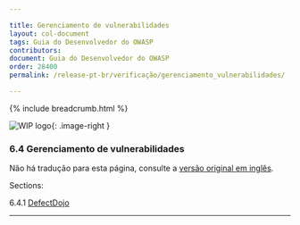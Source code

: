 ```yaml
---

title: Gerenciamento de vulnerabilidades
layout: col-document
tags: Guia do Desenvolvedor do OWASP
contributors:
document: Guia do Desenvolvedor do OWASP
order: 28400
permalink: /release-pt-br/verificação/gerenciamento_vulnerabilidades/

---
```


{% include breadcrumb.html %}

<style type="text/css">
.image-right {
  height: 180px;
  display: block;
  margin-left: auto;
  margin-right: auto;
  float: right;
}
</style>

![WIP logo](../../../assets/images/dg_wip.png "Trabalho em andamento"){: .image-right }

### 6.4 Gerenciamento de vulnerabilidades

Não há tradução para esta página, consulte a [versão original em inglês][release0840].

Sections:

6.4.1 [DefectDojo](01-defectdojo.md)  

----

[release0840]: https://github.com/OWASP/www-project-developer-guide/blob/main/draft/08-verification/04-vulnerability-management/toc.md
